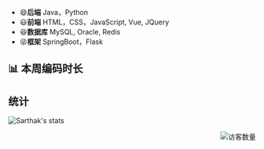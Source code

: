 <!--自定义Github主页-->

- 😄**后端** Java，Python
- 😃**前端** HTML，CSS，JavaScript, Vue, JQuery
- 😆**数据库** MySQL, Oracle, Redis
- 😝**框架** SpringBoot，Flask


## 📊 本周编码时长
<!--START_SECTION:waka-->
<!--END_SECTION:waka-->

## 统计

![Sarthak's stats](https://github-readme-stats.vercel.app/api?username=wxyShine&show_icons=true)



<img align='right' src="https://profile-counter.glitch.me/wxyShine/count.svg" alt="访客数量"/>
